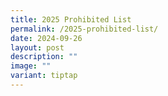 ```yaml
---
title: 2025 Prohibited List
permalink: /2025-prohibited-list/
date: 2024-09-26
layout: post
description: ""
image: ""
variant: tiptap
---
```

